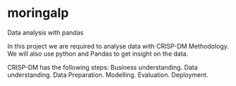 # moringaIp
Data analysis with pandas

In this project we are required to analyse data with CRISP-DM Methodology. We will also use python and Pandas to get insight on the data.

CRISP-DM has the following steps:
Business understanding.
Data understanding.
Data Preparation.
Modelling.
Evaluation.
Deployment.
